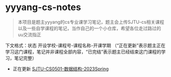 # yyyang-cs-notes
>本项目是题主yyyang的cs专业课学习笔记，题主会上传SJTU-cs相关课程以及一些自学课程的笔记，当作自己的一个小仓库，希望各位走过路过的uu交流指正

下文格式：状态 开设学校-课程号-课程名称-开课学期
（“正在更新”表示题主正在学习这门课程，笔记并非课程全部内容，“已完结”表示题主已经结束这门课程的学习，笔记完整）
- 正在更新 [SJTU-CS0501-数据结构-2023Spring](https://github.com/yyyang2004/yyyang-cs-/blob/main/%E6%95%B0%E6%8D%AE%E7%BB%93%E6%9E%84.md)
